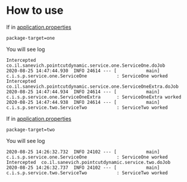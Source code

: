 # How to use
If in [application.properties](src/main/resources/application.properties)

`package-target=one`

You will see log
```
Intercepted  co.il.sanevich.pointcutdynamic.service.one.ServiceOne.doJob
2020-08-25 14:47:44.930  INFO 24614 --- [           main] c.i.s.p.service.one.ServiceOne           : ServiceOne worked
Intercepted  co.il.sanevich.pointcutdynamic.service.one.ServiceOneExtra.doJob
2020-08-25 14:47:44.934  INFO 24614 --- [           main] c.i.s.p.service.one.ServiceOneExtra      : ServiceOneExtra worked
2020-08-25 14:47:44.938  INFO 24614 --- [           main] c.i.s.p.service.two.ServiceTwo           : ServiceTwo worked
```

If in [application.properties](src/main/resources/application.properties)

`package-target=two`

You will see log
```
2020-08-25 14:26:32.732  INFO 24102 --- [           main] c.i.s.p.service.one.ServiceOne           : ServiceOne worked
Intercepted  co.il.sanevich.pointcutdynamic.service.two.doJob
2020-08-25 14:26:32.737  INFO 24102 --- [           main] c.i.s.p.service.two.ServiceTwo           : ServiceTwo worked
```